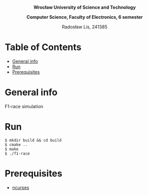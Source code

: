 **<p align="center"> Wrocław University of Science and Technology </p>**
**<p align="center"> Computer Science, Faculty of Electronics, 6 semester </p>**
<p align="center"> Radosław Lis, 241385 </p>

# Table of Contents
- [General info](#desc)
- [Run](#run)
- [Prerequisites](#pre)

<a name="desc"></a>
# General info
F1-race simulation

<a name="run"></a>
# Run

```
$ mkdir build && cd build
$ cmake ..
$ make
$ ./f1-race
```
<a name="pre"></a>
# Prerequisites
- [ncurses](https://en.wikipedia.org/wiki/Ncurses)

